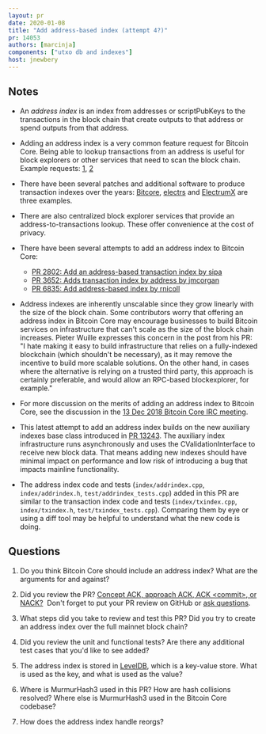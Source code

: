 ```yaml
---
layout: pr
date: 2020-01-08
title: "Add address-based index (attempt 4?)"
pr: 14053
authors: [marcinja]
components: ["utxo db and indexes"]
host: jnewbery
---
```


## Notes

- An _address index_ is an index from addresses or scriptPubKeys to the
  transactions in the block chain that create outputs to that address or spend
  outputs from that address.

- Adding an address index is a very common feature request for Bitcoin Core.
  Being able to lookup transactions from an address is useful for block
  explorers or other services that need to scan the block chain. Example
  requests:
  [1](https://github.com/bitcoin/bitcoin/pull/2802#issuecomment-26712372),
  [2](https://github.com/bitcoin/bitcoin/pull/14053#issuecomment-558344637)

- There have been several patches and additional software to produce
  transaction indexes over the years:
  [Bitcore](https://github.com/bitpay/bitcore),
  [electrs](https://github.com/romanz/electrs) and
  [ElectrumX](https://github.com/kyuupichan/electrumx/) are three examples.

- There are also centralized block explorer services that provide an
  address-to-transactions lookup. These offer convenience at the cost
  of privacy.

- There have been several attempts to add an address index to Bitcoin Core:
  - [PR 2802: Add an address-based transaction index by sipa](https://github.com/bitcoin/bitcoin/pull/2802)
  - [PR 3652: Adds transaction index by address by jmcorgan](https://github.com/bitcoin/bitcoin/pull/3652)
  - [PR 6835: Add address-based index by rnicoll](https://github.com/bitcoin/bitcoin/pull/6835)

- Address indexes are inherently unscalable since they grow linearly with the
  size of the block chain. Some contributors worry that offering an address
  index in Bitcoin Core may encourage businesses to build Bitcoin services on
  infrastructure that can't scale as the size of the block chain increases.
  Pieter Wuille expresses this concern in the post from his PR: "I hate making it
  easy to build infrastructure that relies on a fully-indexed blockchain (which
  shouldn't be necessary), as it may remove the incentive to build more scalable
  solutions. On the other hand, in cases where the alternative is relying on a
  trusted third party, this approach is certainly preferable, and would allow an
  RPC-based blockexplorer, for example."

- For more discussion on the merits of adding an address index to Bitcoin Core,
  see the discussion in the [13 Dec 2018 Bitcoin Core IRC
  meeting](http://www.erisian.com.au/meetbot/bitcoin-core-dev/2018/bitcoin-core-dev.2018-12-13-19.00.log.html#l-271).

- This latest attempt to add an address index builds on the new auxiliary
  indexes base class introduced in [PR
  13243](https://github.com/bitcoin/bitcoin/pull/13243). The auxiliary index
  infrastructure runs asynchronously and uses the CValidationInterface to
  receive new block data. That means adding new indexes should have minimal
  impact on performance and low risk of introducing a bug that impacts mainline
  functionality.

- The address index code and tests (`index/addrindex.cpp`, `index/addrindex.h`,
  `test/addrindex_tests.cpp`) added in this PR are similar to the transaction
  index code and tests (`index/txindex.cpp`, `index/txindex.h`,
  `test/txindex_tests.cpp`). Comparing them by eye or using a diff tool may be
  helpful to understand what the new code is doing.

## Questions

1. Do you think Bitcoin Core should include an address index? What are the
   arguments for and against?

2. Did you review the PR? [Concept ACK, approach ACK, ACK \<commit\>, or
  NACK?](https://github.com/jonatack/bitcoin-development/blob/master/how-to-review-bitcoin-core-prs.md#peer-review)&nbsp;
  Don't forget to put your PR review on GitHub or [ask
  questions](https://github.com/jonatack/bitcoin-development/blob/master/how-to-review-bitcoin-core-prs.md#ask-questions).

3. What steps did you take to review and test this PR? Did you try to create an
   address index over the full mainnet block chain?

4. Did you review the unit and functional tests? Are there any additional test
   cases that you'd like to see added?

5. The address index is stored in
  [LevelDB](https://github.com/bitcoin-core/leveldb), which is a key-value
  store. What is used as the key, and what is used as the value?

6. Where is MurmurHash3 used in this PR? How are hash collisions resolved?
   Where else is MurmurHash3 used in the Bitcoin Core codebase?

7. How does the address index handle reorgs?
